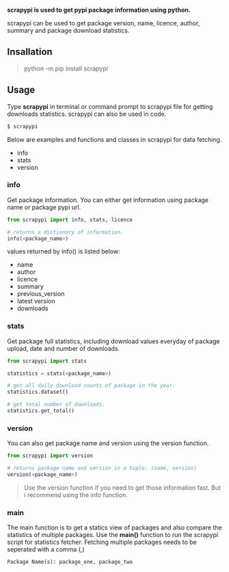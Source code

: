 **scrapypi is used to get pypi package information using python.**

scrapypi can be used to get package version, name, licence, author, summary and package download statistics.

## **Insallation**

> python -m pip install scrapypi

## **Usage**

Type **scrapypi** in terminal or command prompt to scrapypi file for getting downloads statistics. scrapypi can also be used in code.

```bash
$ scrapypi
```

Below are examples and functions and classes in scrapypi for data fetching.

- info
- stats
- version

### **info**

Get package information. You can either get information using package name or package pypi url.

```python
from scrapypi import info, stats, licence

# returns a dictionary of information.
info(<package_name>)
```

values returned by info() is listed below:

- name
- author
- licence
- summary
- previous_version
- latest version
- downloads

### **stats**

Get package full statistics, including download values everyday of package upload, date and number of downloads.

```python
from scrapypi import stats

statistics = stats(<package_name>)

# get all daily download counts of package in the year.
statistics.dataset()

# get total number of downloads.
statistics.get_total()
```

### **version**

You can also get package name and version using the version function.

```python
from scrapypi import version

# returns package name and version in a tuple. (name, version)
version(<package_name>)
```

> Use the version function if you need to get those information fast. But i recommend using the info function.

### **main**

The main function is to get a statics view of packages and also compare the statistics of multiple packages. Use the **main()** function to run the scrapypi script for statistics fetcher. Fetching multiple packages needs to be seperated with a comma (,)

```
Package Name(s): package_one, package_two
```
